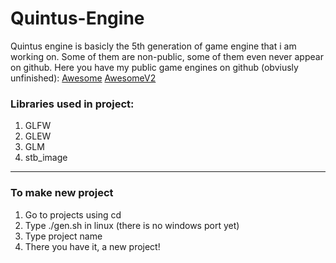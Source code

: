 # Quintus-Engine

Quintus engine is basicly the 5th generation of game engine that
i am working on. Some of them are non-public, some of them even
never appear on github.
Here you have my public game engines on github (obviusly unfinished):
[Awesome](https://github.com/UjemnyGH/Awesome)
[AwesomeV2](https://github.com/UjemnyGH/AwesomeV2)

### Libraries used in project:
1. GLFW
2. GLEW
3. GLM
4. stb_image

----------
### To make new project
1. Go to projects using cd
2. Type ./gen.sh in linux (there is no windows port yet)
3. Type project name
4. There you have it, a new project!